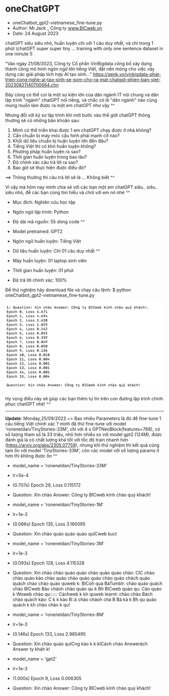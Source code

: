 # oneChatGPT
- oneChatbot_gpt2-vietnamese_fine-tune.py
- Author: Mr.Jack _ Công ty www.BICweb.vn
- Date: 24 August 2023

chatGPT siêu siêu nhỏ, huấn luyện chỉ với 1 câu duy nhất, và chỉ trong 1 phút (chatGPT super super tiny ... training with only one sentence dataset in one minute !)

"Vào ngày 21/08/2023, Công ty Cổ phần VinBigdata công bố xây dựng thành công mô hình ngôn ngữ lớn tiếng Việt, đặt nền móng cho việc xây dựng các giải pháp tích hợp AI tạo sinh..." 
https://genk.vn/vinbigdata-phat-trien-cong-nghe-ai-tao-sinh-se-som-cho-ra-mat-chatgpt-phien-ban-viet-20230821140700664.chn

Đây cũng có thể coi là một sự kiện lớn của dân ngành IT nói chung và dân lập trình "ngành" chatGPT nói riêng, và chắc có lẽ "dân ngành" nào cũng mong muốn làm được ra một em chatGPT như vậy ^^

Nhưng đối với kỹ sư lập trình khi mới bước vào thế giới chatGPT thông thường sẽ có những băn khoăn sau:
1. Mình có thể triển khai được 1 em chatGPT chạy được ở nhà không?
2. Cần chuẩn bị máy móc cấu hình phải mạnh cỡ nào?
3. Khối dữ liệu chuẩn bị huấn luyện lớn đến đâu?
4. Tiếng Việt thì có khó huấn luyện không?
5. Phương pháp huấn luyện ra sao?
6. Thời gian huấn luyện trong bao lâu? 
7. Độ chính xác câu trả lời ra sao?
8. Bao giờ sẽ thực hiện được điều đó?

==> Thông thường thì câu trả lời sẽ là ... Không biết ^^


Vì vậy mà hôm nay mình chia sẻ với các bạn một em chatGPT siêu.. siêu.. siêu nhỏ, để các bạn cùng tìm hiểu và chơi với em nó nhé ^^

- Mục đích: Nghiên cứu học tập
- Ngôn ngữ lập trình: Python
- Độ dài mã nguồn: 55 dòng code ^^
- Model pretrained: GPT2

- Ngôn ngữ huấn luyện: Tiếng Việt
- Dữ liệu huấn luyện: Chỉ 01 câu duy nhất ^^
- Máy huấn luyện: 01 laptop sinh viên
- Thời gian huấn luyện: 01 phút
- Độ trả lời chính xác: 100%

Để thử nghiệm hãy download file và chạy câu lệnh:
$ python oneChatbot_gpt2-vietnamese_fine-tune.py

![alt text](https://github.com/Mr-Jack-Tung/oneChatGPT/blob/main/oneChatbot_Screenshot%202023-08-24%20at%2011.30.png)

Hy vọng điều này sẽ giúp các bạn thêm tự tin trên con đường lập trình chinh phục chatGPT nhé! ^^

------------------------------
**Update**: Monday,25/09/2023 ~> Bao nhiêu Parameters là đủ để fine-tune 1 câu tiếng Việt chính xác ?
mình đã thử fine-tune với model 'roneneldan/TinyStories-33M', chỉ với 4 x GPTNeoBlock(features=768), có số lượng tham số là 33 triệu, nhỏ hơn nhiều so với model gpt2 (124M), được đánh giá là có chất lượng khá tốt với tốc độ train nhanh hơn (https://arxiv.org/abs/2305.07759), nhưng khi thử nghiệm thì kết quả cũng tạm ổn với model 'TinyStories-33M', còn các model với số lượng params ít hơn thì không được ổn ^^

- model_name = 'roneneldan/TinyStories-33M'
- lr=5e-4
- (0.707s) Epoch 29, Loss 0.115172
- Question: Xin chào Answer: Công ty BICweb kính chào quý khách!

- model_name = 'roneneldan/TinyStories-1M'
- lr=1e-3
- (0.066s) Epoch 135, Loss 3.160095
- Question: Xin chào quào quào quào quICweb kuct

- model_name = 'roneneldan/TinyStories-3M'
- lr=1e-3
- (0.093s) Epoch 128, Loss 4.115328
- Question: Xin chào chào quào quào chào quào quào chào: CIC chào chào quào kào chào quào chào quào quào chào quào chàch quào quàch chào chào quào quweb k: BICoh quà BàTumblr: chào quào quàch chào BICweb Bào chàoh chào quào qu k Bh BICweb quào qu: Cào quào k Woweb chào qu:::::: Càchweb k kh quweb learnt: chào chào Bách chào quàch kào: C k k kào B::á chào chàoh chà B Bà kà k Bh qu quào quách k kh chào chào k qu!

- model_name = 'roneneldan/TinyStories-8M'
- lr=1e-3
- (0.146s) Epoch 133, Loss 2.985495
- Question: Xin chào quào quICng kào k k kICách chào Answerách Answer ty kháh k!

- model_name = 'gpt2'
- lr=1e-3
- (1.000s) Epoch 9, Loss 0.006305
- Question: Xin chào Answer: Công ty BICweb kính chào quý khách!
